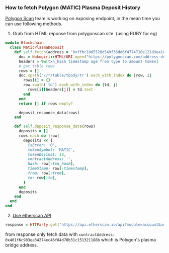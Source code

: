 
### How to fetch Polygon (MATIC) Plasma Deposit History

[Polygon Scan](https://polygonscan.com/) team is working on exposing endpoint, in the mean time you can use following methods.

1. Grab from HTML reponse from polygonscan site. (using RUBY for eg)
```ruby
module Blockchain
  class MaticPlasmaDeposit
    def self.fetch(address = '0xffbc10d5520d549f36dd6f4774710e121d9ea1d1')
      doc = Nokogiri::HTML(URI.open("https://polygonscan.com/address-deposit?a=#{address}"))
      headers = %w[txn_hash timestamp age from type to amount token]
      # get table rows
      rows = []
      doc.xpath('//*/table/tbody/tr').each_with_index do |row, i|
        rows[i] = {}
        row.xpath('td').each_with_index do |td, j|
          rows[i][headers[j]] = td.text
        end
      end
      return [] if rows.empty?

      deposit_response_data(rows)
    end

    def self.deposit_response_data(rows)
      deposits = []
      rows.each do |row|
        deposits << {
          isError: '0',
          tokenSymbol: 'MATIC',
          tokenDecimal: 18,
          contractAddress: '',
          hash: row[:txn_hash],
          timeStamp: row[:timestamp],
          from: row[:from],
          to: row[:to],
        }
      end
      deposits
    end
  end
end
```
2. [Use etherscan API](https://docs.etherscan.io/api-endpoints/accounts#get-a-list-of-erc20-token-transfer-events-by-address)

```ruby 
response = HTTParty.get('https://api.etherscan.io/api?module=account&action=tokentx&address=0xffbc10d5520d549f36dd6f4774710e121d9ea1d1&startblock=0&endblock=999999999&sort=asc')
```
from response only fetch data with `contractAddress: 0x401f6c983ea34274ec46f84d70b31c151321188b` which is Polygon's plasma bridge address.










